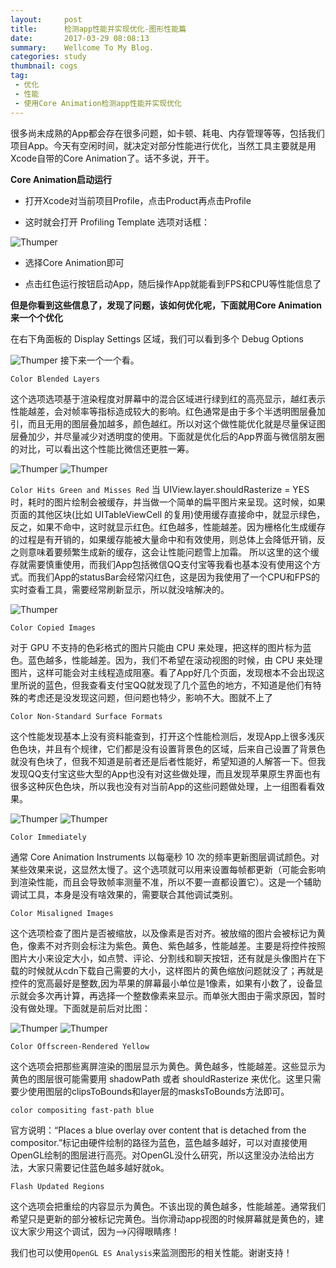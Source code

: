 ```yaml
---
layout:     post
title:      检测app性能并实现优化-图形性能篇
date:       2017-03-29 08:08:13
summary:    Wellcome To My Blog.
categories: study
thumbnail: cogs
tag:
 - 优化
 - 性能
 - 使用Core Animation检测app性能并实现优化
---
```


很多尚未成熟的App都会存在很多问题，如卡顿、耗电、内存管理等等，包括我们项目App。今天有空闲时间，就决定对部分性能进行优化，当然工具主要就是用Xcode自带的Core Animation了。话不多说，开干。

**Core Animation启动运行**

- 打开Xcode对当前项目Profile，点击Product再点击Profile

- 这时就会打开 Profiling Template 选项对话框：

![Thumper](http://upload-images.jianshu.io/upload_images/1709525-5c7213dbefc19c86.png?imageMogr2/auto-orient/strip%7CimageView2/2/w/1240)

- 选择Core Animation即可

- 点击红色运行按钮启动App，随后操作App就能看到FPS和CPU等性能信息了

**但是你看到这些信息了，发现了问题，该如何优化呢，下面就用Core Animation来一个个优化**

在右下角面板的 Display Settings 区域，我们可以看到多个 Debug Options

![Thumper](http://upload-images.jianshu.io/upload_images/1709525-4c4211d0669f0082.png?imageMogr2/auto-orient/strip%7CimageView2/2/w/1240)
接下来一个一个看。

```Color Blended Layers```

这个选项选项基于渲染程度对屏幕中的混合区域进行绿到红的高亮显示，越红表示性能越差，会对帧率等指标造成较大的影响。红色通常是由于多个半透明图层叠加引，而且无用的图层叠加越多，颜色越红。所以对这个做性能优化就是尽量保证图层叠加少，并尽量减少对透明度的使用。下面就是优化后的App界面与微信朋友圈的对比，可以看出这个性能比微信还更胜一筹。

![Thumper](http://upload-images.jianshu.io/upload_images/1709525-c6e865e5132daacf.PNG?imageMogr2/auto-orient/strip%7CimageView2/2/w/1240)
![Thumper](http://upload-images.jianshu.io/upload_images/1709525-765097aa49b36c8f.PNG?imageMogr2/auto-orient/strip%7CimageView2/2/w/1240)

```Color Hits Green and Misses Red```
当 UIView.layer.shouldRasterize = YES 时，耗时的图片绘制会被缓存，并当做一个简单的扁平图片来呈现。这时候，如果页面的其他区块(比如 UITableViewCell 的复用)使用缓存直接命中，就显示绿色，反之，如果不命中，这时就显示红色。红色越多，性能越差。因为栅格化生成缓存的过程是有开销的，如果缓存能被大量命中和有效使用，则总体上会降低开销，反之则意味着要频繁生成新的缓存，这会让性能问题雪上加霜。
所以这里的这个缓存就需要慎重使用，而我们App包括微信QQ支付宝等我看也基本没有使用这个方式。而我们App的statusBar会经常闪红色，这是因为我使用了一个CPU和FPS的实时查看工具，需要经常刷新显示，所以就没啥解决的。

![Thumper](http://upload-images.jianshu.io/upload_images/1709525-12b7a6991f4f3798.PNG?imageMogr2/auto-orient/strip%7CimageView2/2/w/1240)

```Color Copied Images```

对于 GPU 不支持的色彩格式的图片只能由 CPU 来处理，把这样的图片标为蓝色。蓝色越多，性能越差。因为，我们不希望在滚动视图的时候，由 CPU 来处理图片，这样可能会对主线程造成阻塞。看了App好几个页面，发现根本不会出现这里所说的蓝色，但我查看支付宝QQ就发现了几个蓝色的地方，不知道是他们有特殊的考虑还是没发现这问题，但问题也特少，影响不大。图就不上了

```Color Non-Standard Surface Formats```

这个性能发现基本上没有资料能查到，打开这个性能检测后，发现App上很多浅灰色色块，并且有个规律，它们都是没有设置背景色的区域，后来自己设置了背景色就没有色块了，但我不知道是前者还是后者性能好，希望知道的人解答一下。但我发现QQ支付宝这些大型的App也没有对这些做处理，而且发现苹果原生界面也有很多这种灰色色块，所以我也没有对当前App的这些问题做处理，上一组图看看效果。

![Thumper](http://upload-images.jianshu.io/upload_images/1709525-d42c2ca9e40002d6.PNG?imageMogr2/auto-orient/strip%7CimageView2/2/w/1240)
![Thumper](http://upload-images.jianshu.io/upload_images/1709525-bcc1746f40cdae32.PNG?imageMogr2/auto-orient/strip%7CimageView2/2/w/1240)

```Color Immediately```

通常 Core Animation Instruments 以每毫秒 10 次的频率更新图层调试颜色。对某些效果来说，这显然太慢了。这个选项就可以用来设置每帧都更新（可能会影响到渲染性能，而且会导致帧率测量不准，所以不要一直都设置它）。这是一个辅助调试工具，本身是没有啥效果的，需要联合其他调试类别。

```Color Misaligned Images```

这个选项检查了图片是否被缩放，以及像素是否对齐。被放缩的图片会被标记为黄色，像素不对齐则会标注为紫色。黄色、紫色越多，性能越差。主要是将控件按照图片大小来设定大小，如点赞、评论、分割线和聊天按钮，还有就是头像图片在下载的时候就从cdn下载自己需要的大小，这样图片的黄色缩放问题就没了；再就是控件的宽高最好是整数,因为苹果的屏幕最小单位是1像素，如果有小数了，设备显示就会多次再计算，再选择一个整数像素来显示。而单张大图由于需求原因，暂时没有做处理。下面就是前后对比图：

![Thumper](http://upload-images.jianshu.io/upload_images/1709525-cd7afd6abffcaa27.PNG?imageMogr2/auto-orient/strip%7CimageView2/2/w/1240)
![Thumper](http://upload-images.jianshu.io/upload_images/1709525-595fe2819f937070.PNG?imageMogr2/auto-orient/strip%7CimageView2/2/w/1240)

```Color Offscreen-Rendered Yellow```

这个选项会把那些离屏渲染的图层显示为黄色。黄色越多，性能越差。这些显示为黄色的图层很可能需要用 shadowPath 或者 shouldRasterize 来优化。这里只需要少使用图层的clipsToBounds和layer层的masksToBounds方法即可。

```color compositing fast-path blue```

官方说明：“Places a blue overlay over content that is detached from the compositor.”标记由硬件绘制的路径为蓝色，蓝色越多越好，可以对直接使用OpenGL绘制的图层进行高亮。对OpenGL没什么研究，所以这里没办法给出方法，大家只需要记住蓝色越多越好就ok。

```Flash Updated Regions```

这个选项会把重绘的内容显示为黄色。不该出现的黄色越多，性能越差。通常我们希望只是更新的部分被标记完黄色。当你滑动app视图的时候屏幕就是黄色的，建议大家少用这个调试，因为——>闪得眼睛疼！

我们也可以使用```OpenGL ES Analysis```来监测图形的相关性能。谢谢支持！







